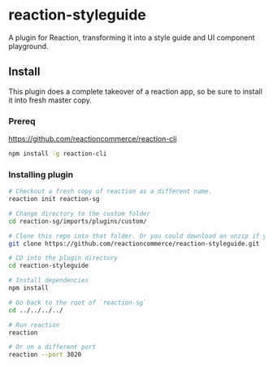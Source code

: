 # reaction-styleguide
A plugin for Reaction, transforming it into a style guide and UI component playground.

## Install

This plugin does a complete takeover of a reaction app, so be sure to install it into fresh master copy.

### Prereq

https://github.com/reactioncommerce/reaction-cli

```sh
npm install -g reaction-cli
```

### Installing plugin

```sh
# Checkout a fresh copy of reaction as a different name.
reaction init reaction-sg

# Change directory to the custom folder
cd reaction-sg/imports/plugins/custom/

# Clone this repo into that folder. Or you could download an unzip if you prefer
git clone https://github.com/reactioncommerce/reaction-styleguide.git

# CD into the plugin directory
cd reaction-styleguide

# Install dependencies
npm install

# Go back to the root of `reaction-sg`
cd ../../../../

# Run reaction
reaction

# Or on a different port
reaction --port 3020
```
